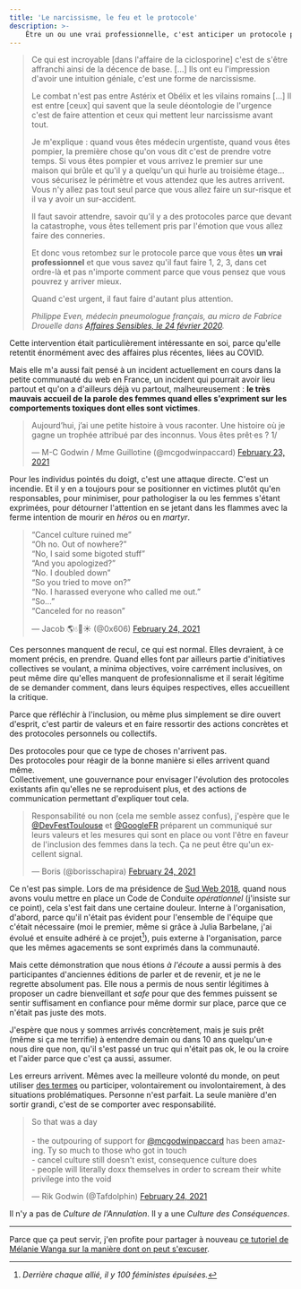 ```yaml
---
title: 'Le narcissisme, le feu et le protocole'
description: >-
    Être un ou une vrai professionnelle, c'est anticiper un protocole pour retomber dessus dans une situation critique. Parce que sinon, vous êtes tellement pris par l'émotion que vous allez faire des conneries.
---
```


> Ce qui est incroyable \[dans l'affaire de la ciclosporine\] c'est de s'être affranchi ainsi de la décence de base. […] Ils ont eu l'impression d'avoir une intuition géniale, c'est une forme de narcissisme.
>
> Le combat n'est pas entre Astérix et Obélix et les vilains romains […] Il est entre [ceux] qui savent que la seule déontologie de l'urgence c'est de faire attention et ceux qui mettent leur narcissisme avant tout.
>
> Je m'explique : quand vous êtes médecin urgentiste, quand vous êtes pompier, la première chose qu'on vous dit c'est de prendre votre temps. Si vous êtes pompier et vous arrivez le premier sur une maison qui brûle et qu'il y a quelqu'un qui hurle au troisième étage… vous sécurisez le périmètre et vous attendez que les autres arrivent. Vous n'y allez pas tout seul parce que vous allez faire un sur-risque et il va y avoir un sur-accident.
>
> Il faut savoir attendre, savoir qu'il y a des protocoles parce que devant la catastrophe, vous êtes tellement pris par l'émotion que vous allez faire des conneries.
>
> Et donc vous retombez sur le protocole parce que vous êtes **un vrai professionnel** et que vous savez qu'il faut faire 1, 2, 3, dans cet ordre-là et pas n'importe comment parce que vous pensez que vous pouvrez y arriver mieux.
>
> Quand c'est urgent, il faut faire d'autant plus attention.
>
> <cite>Philippe Even, médecin pneumologue français, au micro de Fabrice Drouelle dans [Affaires Sensibles, le 24 février 2020](https://www.franceinter.fr/emissions/affaires-sensibles/affaires-sensibles-24-fevrier-2021).</cite>

Cette intervention était particulièrement intéressante en soi, parce qu'elle retentit énormément avec des affaires plus récentes, liées au COVID.

Mais elle m'a aussi fait pensé à un incident actuellement en cours dans la petite communauté du web en France, un incident qui pourrait avoir lieu partout et qu'on a d'ailleurs déjà vu partout, malheureusement : **le très mauvais accueil de la parole des femmes quand elles s'expriment sur les comportements toxiques dont elles sont victimes**.

<blockquote class="twitter-tweet"><p lang="fr" dir="ltr">Aujourd’hui, j’ai une petite histoire à vous raconter. Une histoire où je gagne un trophée attribué par des inconnus. Vous êtes prêt·es ? 1/</p>&mdash; M-C Godwin / Mme Guillotine (@mcgodwinpaccard) <a href="https://twitter.com/mcgodwinpaccard/status/1364166282933899271?ref_src=twsrc%5Etfw">February 23, 2021</a></blockquote>

Pour les individus pointés du doigt, c'est une attaque directe. C'est un incendie. Et il y en a toujours pour se positionner en victimes plutôt qu'en responsables, pour minimiser, pour pathologiser la ou les femmes s'étant exprimées, pour détourner l'attention en se jetant dans les flammes avec la ferme intention de mourir en _héros_ ou en _martyr_.

<blockquote class="twitter-tweet"><p lang="en" dir="ltr">“Cancel culture ruined me”<br>“Oh no. Out of nowhere?”<br>“No, I said some bigoted stuff”<br>“And you apologized?”<br>“No. I doubled down”<br>“So you tried to move on?”<br>“No. I harassed everyone who called me out.”<br>“So...”<br>“Canceled for no reason”</p>&mdash; Jacob 🌎💧🍁☀️ (@0x606) <a href="https://twitter.com/0x606/status/1364724206810796036?ref_src=twsrc%5Etfw">February 24, 2021</a></blockquote>

Ces personnes manquent de recul, ce qui est normal. Elles devraient, à ce moment précis, en prendre. Quand elles font par ailleurs partie d'initiatives collectives se voulant, a minima objectives, voire carrément inclusives, on peut même dire qu'elles manquent de profesionnalisme et il serait légitime de se demander comment, dans leurs équipes respectives, elles accueillent la critique.

Parce que réfléchir à l'inclusion, ou même plus simplement se dire ouvert d'esprit, c'est partir de valeurs et en faire ressortir des actions concrètes et des protocoles personnels ou collectifs.

Des protocoles pour que ce type de choses n'arrivent pas.  
Des protocoles pour réagir de la bonne manière si elles arrivent quand même.  
Collectivement, une gouvernance pour envisager l'évolution des protocoles existants afin qu'elles ne se reproduisent plus, et des actions de communication permettant d'expliquer tout cela.

<blockquote class="twitter-tweet"><p lang="fr" dir="ltr">Responsabilité ou non (cela me semble assez confus), j&#39;espère que le <a href="https://twitter.com/DevFestToulouse?ref_src=twsrc%5Etfw">@DevFestToulouse</a> et <a href="https://twitter.com/GoogleFR?ref_src=twsrc%5Etfw">@GoogleFR</a> préparent un communiqué sur leurs valeurs et les mesures qui sont en place ou vont l&#39;être en faveur de l&#39;inclusion des femmes dans la tech. Ça ne peut être qu&#39;un excellent signal.</p>&mdash; Boris (@borisschapira) <a href="https://twitter.com/borisschapira/status/1364515065731383296?ref_src=twsrc%5Etfw">February 24, 2021</a></blockquote>

Ce n'est pas simple. Lors de ma présidence de [Sud Web 2018](https://sudweb.fr/2018/), quand nous avons voulu mettre en place un Code de Conduite _opérationnel_ (j'insiste sur ce point), cela s'est fait dans une certaine douleur. Interne à l'organisation, d'abord, parce qu'il n'était pas évident pour l'ensemble de l'équipe que c'était nécessaire (moi le premier, même si grâce à Julia Barbelane, j'ai évolué et ensuite adhéré à ce projet[^1]), puis externe à l'organisation, parce que les mêmes agacements se sont exprimés dans la communauté.

[^1]: _Derrière chaque allié, il y 100 féministes épuisées._

Mais cette démonstration que nous étions _à l'écoute_ a aussi permis à des participantes d'anciennes éditions de parler et de revenir, et je ne le regrette absolument pas. Elle nous a permis de nous sentir légitimes à proposer un cadre bienveillant et _safe_ pour que des femmes puissent se sentir suffisament en confiance pour même dormir sur place, parce que ce n'était pas juste des mots.

J'espère que nous y sommes arrivés concrètement, mais je suis prêt (même si ça me terrifie) à entendre demain ou dans 10 ans quelqu'un·e nous dire que non, qu'il s'est passé un truc qui n'était pas ok, le ou la croire et l'aider parce que c'est ça aussi, assumer.

Les erreurs arrivent. Mêmes avec la meilleure volonté du monde, on peut utiliser [des termes](/notes/2020-06-des-termes-problematiques/) ou participer, volontairement ou involontairement, à des situations problématiques. Personne n'est parfait. La seule manière d'en sortir grandi, c'est de se comporter avec responsabilité.

<blockquote class="twitter-tweet"><p lang="en" dir="ltr">So that was a day<br><br>- the outpouring of support for <a href="https://twitter.com/mcgodwinpaccard?ref_src=twsrc%5Etfw">@mcgodwinpaccard</a> has been amazing. Ty so much to those who got in touch<br>- cancel culture still doesn&#39;t exist, consequence culture does<br>- people will literally doxx themselves in order to scream their white privilege into the void</p>&mdash; Rik Godwin (@Tafdolphin) <a href="https://twitter.com/Tafdolphin/status/1364473898042085376?ref_src=twsrc%5Etfw">February 24, 2021</a></blockquote>

Il n'y a pas de _Culture de l'Annulation_. Il y a une _Culture des Conséquences_.

---

Parce que ça peut servir, j'en profite pour partager à nouveau [ce tutoriel de Mélanie Wanga sur la manière dont on peut s'excuser](/notes/2019-02-comment-bien-s-excuser-melanie-wanga/).
